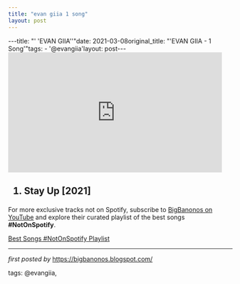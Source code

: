 ```yaml
---
title: "evan giia 1 song"
layout: post
---
```

---title: "' 'EVAN GIIA''"date: 2021-03-08original_title: "'EVAN GIIA - 1 Song'"tags:  - '@evangiia'layout: post---<iframe frameborder="0" height="270" src="https://youtube.com/embed/3RPBUR_MwH4" width="480"></iframe><h2><ol><li>Stay Up [2021]</li></ol></h2><!--Subscribe and Playlist Links--><div>    <p>For more exclusive tracks not on Spotify, subscribe to <a href="https://www.youtube.com/@BigBanonos" target="_blank">BigBanonos on YouTube</a> and explore their curated playlist of the best songs <strong>#NotOnSpotify</strong>.</p>    <p><a href="https://www.youtube.com/playlist?list=PLtuNtuTatqI0kFahUCbtbfenC_ET5O_tr" target="_blank">Best Songs #NotOnSpotify Playlist<br /></a></p></div><hr /><p><em>first posted by</em> <a href="https://bigbanonos.blogspot.com/" rel="noopener" target="_new">https://bigbanonos.blogspot.com/</a></p><p>tags: @evangiia,</p>